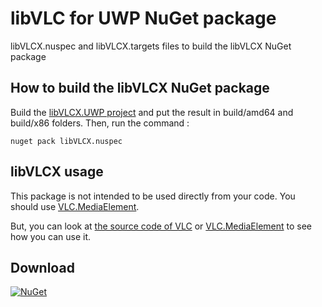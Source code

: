 # libVLC for UWP NuGet package
libVLCX.nuspec and libVLCX.targets files to build the libVLCX NuGet package

## How to build the libVLCX NuGet package
Build the [libVLCX.UWP project](https://code.videolan.org/videolan/vlc-winrt/tree/master/modules/libVLCX.UWP) and put the result in build/amd64 and build/x86 folders. Then, run the command :

```nuget pack libVLCX.nuspec```

## libVLCX usage
This package is not intended to be used directly from your code. You should use [VLC.MediaElement](https://github.com/kakone/VLC.MediaElement).

But, you can look at [the source code of VLC](https://code.videolan.org/videolan/vlc-winrt) or [VLC.MediaElement](https://github.com/kakone/VLC.MediaElement) to see how you can use it.

## Download
[![NuGet](http://img.shields.io/nuget/v/libVLCX.svg)](https://www.nuget.org/packages/libVLCX)
